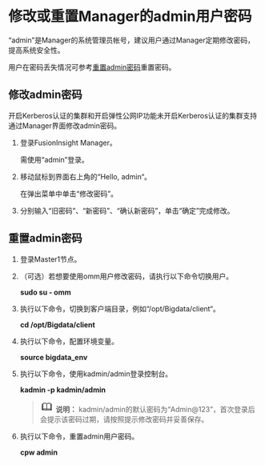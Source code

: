 # 修改或重置Manager的admin用户密码<a name="admin_guide_000369"></a>

“admin”是Manager的系统管理员帐号，建议用户通过Manager定期修改密码，提高系统安全性。

用户在密码丢失情况可参考[重置admin密码](#section21461134135216)重置密码。

## 修改admin密码<a name="section17146934205215"></a>

开启Kerberos认证的集群和开启弹性公网IP功能未开启Kerberos认证的集群支持通过Manager界面修改admin密码。

1.  登录FusionInsight Manager。

    需使用“admin”登录。

2.  移动鼠标到界面右上角的“Hello, admin“。

    在弹出菜单中单击“修改密码”。

3.  分别输入“旧密码”、“新密码”、“确认新密码”，单击“确定”完成修改。

## 重置admin密码<a name="section21461134135216"></a>

1.  登录Master1节点。
2.  （可选）若想要使用omm用户修改密码，请执行以下命令切换用户。

    **sudo su - omm**

3.  执行以下命令，切换到客户端目录，例如“/opt/Bigdata/client“。

    **cd /opt/Bigdata/client**

4.  执行以下命令，配置环境变量。

    **source bigdata\_env**

5.  执行以下命令，使用kadmin/admin登录控制台。

    **kadmin -p kadmin/admin**

    >![](public_sys-resources/icon-note.gif) **说明：** 
    >kadmin/admin的默认密码为“Admin@123”，首次登录后会提示该密码过期，请按照提示修改密码并妥善保存。

6.  执行以下命令，重置admin用户密码。

    **cpw admin**



